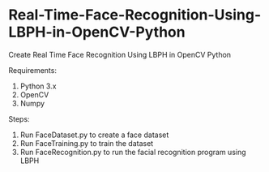 # Real-Time-Face-Recognition-Using-LBPH-in-OpenCV-Python
Create Real Time Face Recognition Using LBPH in OpenCV Python

Requirements:
1. Python 3.x
2. OpenCV
3. Numpy

Steps:
1. Run FaceDataset.py to create a face dataset
2. Run FaceTraining.py to train the dataset
3. Run FaceRecognition.py to run the facial recognition program using LBPH
